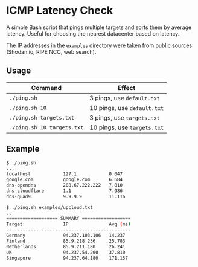 # ICMP Latency Check

A simple Bash script that pings multiple targets and sorts them by average latency. Useful for choosing the nearest datacenter based on latency.

The IP addresses in the `examples` directory were taken from public sources (Shodan.io, RIPE NCC, web search).

## Usage

| Command                    | Effect                     |
|-----------------------------|----------------------------|
| `./ping.sh`                | 3 pings, use `default.txt` |
| `./ping.sh 10`             | 10 pings, use `default.txt`|
| `./ping.sh targets.txt`    | 3 pings, use `targets.txt` |
| `./ping.sh 10 targets.txt` | 10 pings, use `targets.txt`|

## Example

```bash
$ ./ping.sh
...
localhost            127.1            0.047
google.com           google.com       6.684
dns-opendns          208.67.222.222   7.810
dns-cloudflare       1.1              7.986
dns-quad9            9.9.9.9          11.116

$ ./ping.sh examples/upcloud.txt
...
=================== SUMMARY ==================
Target               IP               Avg (ms)
----------------------------------------------
Germany              94.237.103.106   14.237
Finland              85.9.218.236     25.783
Netherlands          85.9.211.180     26.241
UK                   94.237.54.200    37.810
Singapore            94.237.64.180    171.157
```